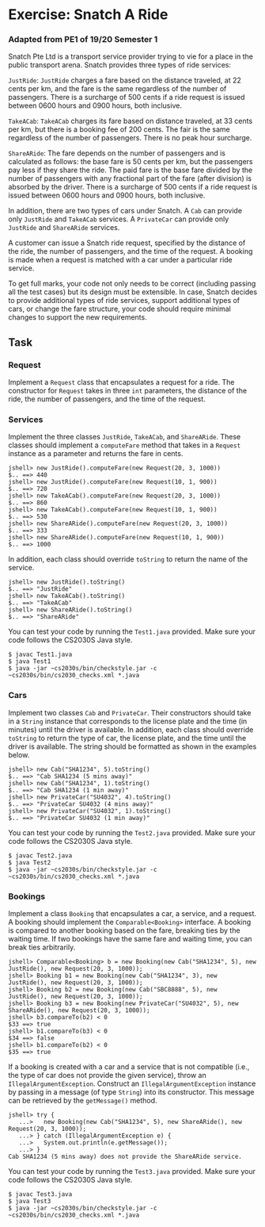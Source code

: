 # Exercise: Snatch A Ride

### Adapted from PE1 of 19/20 Semester 1

Snatch Pte Ltd is a transport service provider trying to vie for a place in the public transport arena.  Snatch provides three types of ride services:

`JustRide`: `JustRide` charges a fare based on the distance traveled, at 22 cents per km, and the fare is the same regardless of the number of passengers.
There is a surcharge of 500 cents if a ride request is issued between 0600 hours and 0900 hours, both inclusive.

`TakeACab`: `TakeACab` charges its fare based on distance traveled, at 33 cents per km, but there is a booking fee of 200 cents.  The fair is the same regardless of the number of passengers.  There is no peak hour surcharge.

`ShareARide`: The fare depends on the number of passengers and is calculated as follows: the base fare is 50 cents per km, but the passengers pay less if they share the ride.  The paid fare is the base fare divided by the number of passengers with any fractional part of the fare (after division) is absorbed by the driver.  There is a surcharge of 500 cents if a ride request is issued between 0600 hours and 0900 hours, both inclusive.

In addition, there are two types of cars under Snatch.  A `Cab` can provide only `JustRide` and `TakeACab` services.  A `PrivateCar` can provide only `JustRide` and `ShareARide` services.

A customer can issue a Snatch ride request, specified by the distance of the ride, the number of passengers, and the time of the request.  A booking is made when a request is matched with a car under a particular ride service.

To get full marks, your code not only needs to be correct (including passing all the test cases) but its design must be extensible.  In case, Snatch decides to provide additional types of ride services, support additional types of cars, or change the fare structure, your code should require minimal changes to support the new requirements.

## Task

### Request

Implement a `Request` class that encapsulates a request for a ride.  The constructor for `Request` takes in three `int` parameters, the distance of the ride, the number of passengers, and the time of the request.  

### Services

Implement the three classes `JustRide`, `TakeACab`, and `ShareARide`.  These classes should implement a `computeFare` method that takes in a `Request` instance as a parameter and returns the fare in cents.

```
jshell> new JustRide().computeFare(new Request(20, 3, 1000))
$.. ==> 440
jshell> new JustRide().computeFare(new Request(10, 1, 900))
$.. ==> 720
jshell> new TakeACab().computeFare(new Request(20, 3, 1000))
$.. ==> 860
jshell> new TakeACab().computeFare(new Request(10, 1, 900))
$.. ==> 530
jshell> new ShareARide().computeFare(new Request(20, 3, 1000))
$.. ==> 333
jshell> new ShareARide().computeFare(new Request(10, 1, 900))
$.. ==> 1000
```

In addition, each class should override `toString` to return the name of the service.

```
jshell> new JustRide().toString()
$.. ==> "JustRide"
jshell> new TakeACab().toString()
$.. ==> "TakeACab"
jshell> new ShareARide().toString()
$.. ==> "ShareARide"
```

You can test your code by running the `Test1.java` provided.  Make sure your code follows the CS2030S Java style.

```
$ javac Test1.java
$ java Test1
$ java -jar ~cs2030s/bin/checkstyle.jar -c ~cs2030s/bin/cs2030_checks.xml *.java
```

### Cars

Implement two classes `Cab` and `PrivateCar`.  Their constructors should take in a `String` instance that corresponds to the license plate and the time (in minutes) until the driver is available.  In addition, each class should override `toString` to return the type of car, the license plate, and the time until the driver is available.  The string should be formatted as shown in the examples below.

```
jshell> new Cab("SHA1234", 5).toString()
$.. ==> "Cab SHA1234 (5 mins away)"
jshell> new Cab("SHA1234", 1).toString()
$.. ==> "Cab SHA1234 (1 min away)"
jshell> new PrivateCar("SU4032", 4).toString()
$.. ==> "PrivateCar SU4032 (4 mins away)"
jshell> new PrivateCar("SU4032", 1).toString()
$.. ==> "PrivateCar SU4032 (1 min away)"
```

You can test your code by running the `Test2.java` provided.  Make sure your code follows the CS2030S Java style.

```
$ javac Test2.java
$ java Test2
$ java -jar ~cs2030s/bin/checkstyle.jar -c ~cs2030s/bin/cs2030_checks.xml *.java
```

### Bookings

Implement a class `Booking` that encapsulates a car, a service, and a request.  A booking should implement the `Comparable<Booking>` interface.  A booking is compared to another booking based on the fare, breaking ties by the waiting time.  If two bookings have the same fare and waiting time, you can break ties arbitrarily.

```
jshell> Comparable<Booking> b = new Booking(new Cab("SHA1234", 5), new JustRide(), new Request(20, 3, 1000));
jshell> Booking b1 = new Booking(new Cab("SHA1234", 3), new JustRide(), new Request(20, 3, 1000));
jshell> Booking b2 = new Booking(new Cab("SBC8888", 5), new JustRide(), new Request(20, 3, 1000));
jshell> Booking b3 = new Booking(new PrivateCar("SU4032", 5), new ShareARide(), new Request(20, 3, 1000));
jshell> b3.compareTo(b2) < 0
$33 ==> true
jshell> b1.compareTo(b3) < 0
$34 ==> false
jshell> b1.compareTo(b2) < 0
$35 ==> true
```

If a booking is created with a car and a service that is not compatible (i.e., the type of car does not provide the given service), throw an `IllegalArgumentException`.  Construct an `IllegalArgumentException` instance by passing in a message (of type `String`) into its constructor. This message can be retrieved by the `getMessage()` method.

```
jshell> try {
   ...>   new Booking(new Cab("SHA1234", 5), new ShareARide(), new Request(20, 3, 1000));
   ...> } catch (IllegalArgumentException e) {
   ...>   System.out.println(e.getMessage());
   ...> }
Cab SHA1234 (5 mins away) does not provide the ShareARide service.
```

You can test your code by running the `Test3.java` provided.  Make sure your code follows the CS2030S Java style.

```
$ javac Test3.java
$ java Test3
$ java -jar ~cs2030s/bin/checkstyle.jar -c ~cs2030s/bin/cs2030_checks.xml *.java
```
